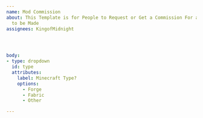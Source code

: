 ```yaml
---
name: Mod Commission
about: This Template is for People to Request or Get a Commission For a Mod you wish
  to be Made
assignees: KingofMidnight




body:
- type: dropdown
  id: type
  attributes:
    label: Minecraft Type?
    options:
      - Forge
      - Fabric
      - Other

---
```


